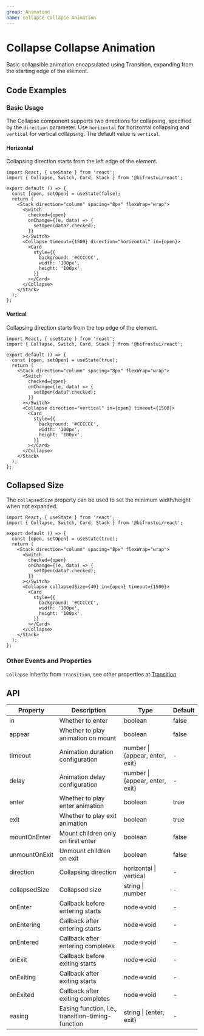 ```yaml
---
group: Animation
name: collapse Collapse Animation
---
```


# Collapse Collapse Animation

Basic collapsible animation encapsulated using Transition, expanding from the starting edge of the element.

## Code Examples

### Basic Usage

The Collapse component supports two directions for collapsing, specified by the `direction` parameter. Use `horizontal` for horizontal collapsing and `vertical` for vertical collapsing. The default value is `vertical`.

#### Horizontal

Collapsing direction starts from the left edge of the element.

```tsx
import React, { useState } from 'react';
import { Collapse, Switch, Card, Stack } from '@bifrostui/react';

export default () => {
  const [open, setOpen] = useState(false);
  return (
    <Stack direction="column" spacing="8px" flexWrap="wrap">
      <Switch
        checked={open}
        onChange={(e, data) => {
          setOpen(data?.checked);
        }}
      ></Switch>
      <Collapse timeout={1500} direction="horizontal" in={open}>
        <Card
          style={{
            background: '#CCCCCC',
            width: '100px',
            height: '100px',
          }}
        ></Card>
      </Collapse>
    </Stack>
  );
};
```

#### Vertical

Collapsing direction starts from the top edge of the element.

```tsx
import React, { useState } from 'react';
import { Collapse, Switch, Card, Stack } from '@bifrostui/react';

export default () => {
  const [open, setOpen] = useState(true);
  return (
    <Stack direction="column" spacing="8px" flexWrap="wrap">
      <Switch
        checked={open}
        onChange={(e, data) => {
          setOpen(data?.checked);
        }}
      ></Switch>
      <Collapse direction="vertical" in={open} timeout={1500}>
        <Card
          style={{
            background: '#CCCCCC',
            width: '100px',
            height: '100px',
          }}
        ></Card>
      </Collapse>
    </Stack>
  );
};
```

## Collapsed Size

The `collapsedSize` property can be used to set the minimum width/height when not expanded.

```tsx
import React, { useState } from 'react';
import { Collapse, Switch, Card, Stack } from '@bifrostui/react';

export default () => {
  const [open, setOpen] = useState(true);
  return (
    <Stack direction="column" spacing="8px" flexWrap="wrap">
      <Switch
        checked={open}
        onChange={(e, data) => {
          setOpen(data?.checked);
        }}
      ></Switch>
      <Collapse collapsedSize={40} in={open} timeout={1500}>
        <Card
          style={{
            background: '#CCCCCC',
            width: '100px',
            height: '100px',
          }}
        ></Card>
      </Collapse>
    </Stack>
  );
};
```

### Other Events and Properties

`Collapse` inherits from `Transition`, see other properties at [Transition](/cores/transition)

## API

| Property      | Description                                       | Type                            | Default |
| ------------- | ------------------------------------------------- | ------------------------------- | ------- |
| in            | Whether to enter                                  | boolean                         | false   |
| appear        | Whether to play animation on mount                | boolean                         | false   |
| timeout       | Animation duration configuration                  | number \| {appear, enter, exit} | -       |
| delay         | Animation delay configuration                     | number \| {appear, enter, exit} | -       |
| enter         | Whether to play enter animation                   | boolean                         | true    |
| exit          | Whether to play exit animation                    | boolean                         | true    |
| mountOnEnter  | Mount children only on first enter                | boolean                         | false   |
| unmountOnExit | Unmount children on exit                          | boolean                         | false   |
| direction     | Collapsing direction                              | horizontal \| vertical          | -       |
| collapsedSize | Collapsed size                                    | string \| number                | -       |
| onEnter       | Callback before entering starts                   | node=>void                      | -       |
| onEntering    | Callback after entering starts                    | node=>void                      | -       |
| onEntered     | Callback after entering completes                 | node=>void                      | -       |
| onExit        | Callback before exiting starts                    | node=>void                      | -       |
| onExiting     | Callback after exiting starts                     | node=>void                      | -       |
| onExited      | Callback after exiting completes                  | node=>void                      | -       |
| easing        | Easing function, i.e., transition-timing-function | string \| {enter, exit}         | -       |
